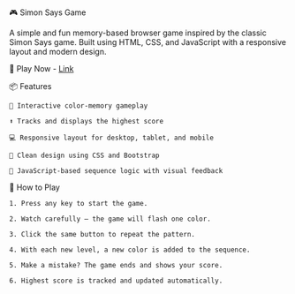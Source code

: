 🎮 Simon Says Game

A simple and fun memory-based browser game inspired by the classic Simon Says game. Built using HTML, CSS, and JavaScript with a responsive layout and modern design.

🔗 Play Now - [Link](https://buildsbyaman-simonsaysgame.vercel.app/)

📦 Features

    🎯 Interactive color-memory gameplay

    ⬆️ Tracks and displays the highest score

    💻 Responsive layout for desktop, tablet, and mobile

    🎨 Clean design using CSS and Bootstrap

    🧠 JavaScript-based sequence logic with visual feedback

🧠 How to Play

    1. Press any key to start the game.

    2. Watch carefully — the game will flash one color.

    3. Click the same button to repeat the pattern.

    4. With each new level, a new color is added to the sequence.

    5. Make a mistake? The game ends and shows your score.

    6. Highest score is tracked and updated automatically.
